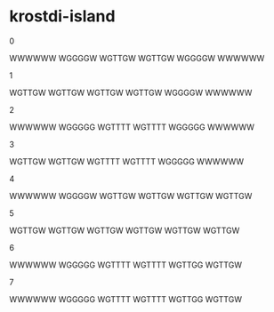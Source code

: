 # krostdi-island


0

WWWWWW
WGGGGW
WGTTGW
WGTTGW
WGGGGW
WWWWWW

1

WGTTGW
WGTTGW
WGTTGW
WGTTGW
WGGGGW
WWWWWW

2

WWWWWW
WGGGGG
WGTTTT
WGTTTT
WGGGGG
WWWWWW

3

WGTTGW
WGTTGW
WGTTTT
WGTTTT
WGGGGG
WWWWWW

4

WWWWWW
WGGGGW
WGTTGW
WGTTGW
WGTTGW
WGTTGW

5

WGTTGW
WGTTGW
WGTTGW
WGTTGW
WGTTGW
WGTTGW

6

WWWWWW
WGGGGG
WGTTTT
WGTTTT
WGTTGG
WGTTGW

7

WWWWWW
WGGGGG
WGTTTT
WGTTTT
WGTTGG
WGTTGW
